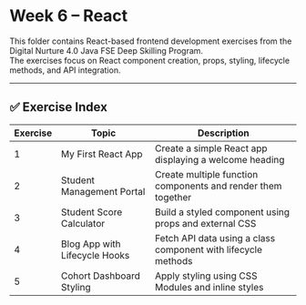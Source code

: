 # Week 6 – React

This folder contains React-based frontend development exercises from the Digital Nurture 4.0 Java FSE Deep Skilling Program.  
The exercises focus on React component creation, props, styling, lifecycle methods, and API integration.

---

## ✅ Exercise Index

| Exercise | Topic                                | Description                                                                 |
|----------|--------------------------------------|-----------------------------------------------------------------------------|
| 1        | My First React App                   | Create a simple React app displaying a welcome heading                     |
| 2        | Student Management Portal            | Create multiple function components and render them together               |
| 3        | Student Score Calculator             | Build a styled component using props and external CSS                      |
| 4        | Blog App with Lifecycle Hooks        | Fetch API data using a class component with lifecycle methods              |
| 5        | Cohort Dashboard Styling             | Apply styling using CSS Modules and inline styles                          |
